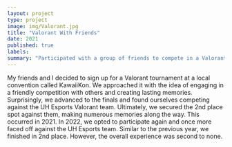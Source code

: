 ```yaml
---
layout: project
type: project
image: img/Valorant.jpg
title: "Valorant With Friends"
date: 2021
published: true
labels:
summary: "Participated with a group of friends to compete in a Valorant tournament at KawaiiKon"
---
```

My friends and I decided to sign up for a Valorant tournament at a local convention called KawaiiKon. We approached it with the idea of engaging in a friendly competition with others and creating lasting memories. Surprisingly, we advanced to the finals and found ourselves competing against the UH Esports Valorant team. Ultimately, we secured the 2nd place spot against them, making numerous memories along the way. This occurred in 2021. In 2022, we opted to participate again and once more faced off against the UH Esports team. Similar to the previous year, we finished in 2nd place. However, the overall experience was second to none.

